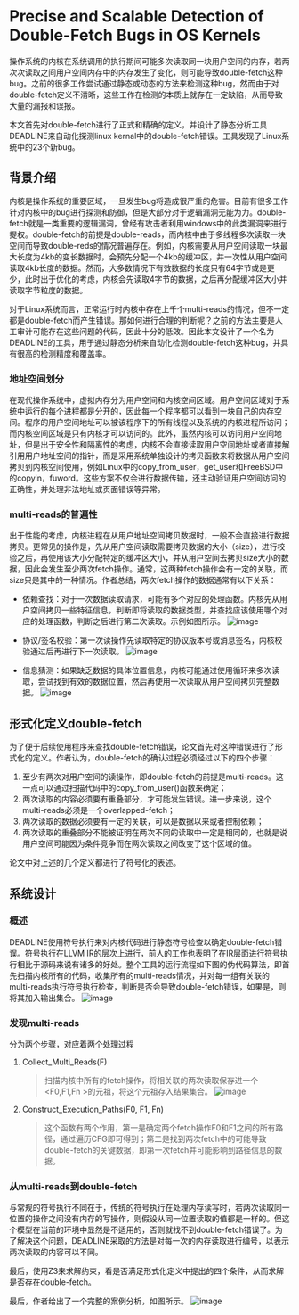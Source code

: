 # Precise and Scalable Detection of Double-Fetch Bugs in OS Kernels

操作系统的内核在系统调用的执行期间可能多次读取同一块用户空间的内存，若两次次读取之间用户空间内存中的内存发生了变化，则可能导致double-fetch这种bug。之前的很多工作尝试通过静态或动态的方法来检测这种bug，然而由于对double-fetch定义不清晰，这些工作在检测的本质上就存在一定缺陷，从而导致大量的漏报和误报。

本文首先对double-fetch进行了正式和精确的定义，并设计了静态分析工具DEADLINE来自动化探测linux kernal中的double-fetch错误。工具发现了Linux系统中的23个新bug。

## 背景介绍

内核是操作系统的重要区域，一旦发生bug将造成很严重的危害。目前有很多工作针对内核中的bug进行探测和防御，但是大部分对于逻辑漏洞无能为力。double-fetch就是一类重要的逻辑漏洞，曾经有攻击者利用windows中的此类漏洞来进行提权。double-fetch的前提是double-reads，而内核中由于多线程多次读取一块空间而导致double-reds的情况普遍存在。例如，内核需要从用户空间读取一块最大长度为4kb的变长数据时，会预先分配一个4kb的缓冲区，并一次性从用户空间读取4kb长度的数据。然而，大多数情况下有效数据的长度只有64字节或是更少，此时出于优化的考虑，内核会先读取4字节的数据，之后再分配缓冲区大小并读取字节粒度的数据。

对于Linux系统而言，正常运行时内核中存在上千个multi-reads的情况，但不一定都是double-fetch而产生错误。那如何进行合理的判断呢？之前的方法主要是人工审计可能存在这些问题的代码，因此十分的低效。因此本文设计了一个名为DEADLINE的工具，用于通过静态分析来自动化检测double-fetch这种bug，并具有很高的检测精度和覆盖率。

### 地址空间划分

在现代操作系统中，虚拟内存分为用户空间和内核空间区域。用户空间区域对于系统中运行的每个进程都是分开的，因此每一个程序都可以看到一块自己的内存空间。程序的用户空间地址可以被该程序下的所有线程以及系统的内核进程所访问；而内核空间区域是只有内核才可以访问的。此外，虽然内核可以访问用户空间地址，但是出于安全性和隔离性的考虑，内核不会直接读取用户空间地址或者直接解引用用户地址空间的指针，而是采用系统单独设计的拷贝函数来将数据从用户空间拷贝到内核空间使用，例如Linux中的copy_from_user，get_user和FreeBSD中的copyin，fuword。这些方案不仅会进行数据传输，还主动验证用户空间访问的正确性，并处理非法地址或页面错误等异常。

### multi-reads的普遍性

出于性能的考虑，内核进程在从用户地址空间拷贝数据时，一般不会直接进行数据拷贝。更常见的操作是，先从用户空间读取需要拷贝数据的大小（size），进行校验之后，再使用该大小分配特定的缓冲区大小，并从用户空间去拷贝size大小的数据，因此会发生至少两次fetch操作。通常，这两种fetch操作会有一定的关联，而size只是其中的一种情况。作者总结，两次fetch操作的数据通常有以下关系：
- 依赖查找：对于一次数据读取请求，可能有多个对应的处理函数。内核先从用户空间拷贝一些特征信息，判断即将读取的数据类型，并查找应该使用哪个对应的处理函数，判断之后进行第二次读取。示例如图所示。
![image](./pics/df0.png)

- 协议/签名校验：第一次读操作先读取特定的协议版本号或消息签名，内核校验通过后再进行下一次读取。
![image](./pics/df1.png)

- 信息猜测：如果缺乏数据的具体位置信息，内核可能通过使用循环来多次读取，尝试找到有效的数据位置，然后再使用一次读取从用户空间拷贝完整数据。
![image](./pics/df2.png)

## 形式化定义double-fetch

为了便于后续使用程序来查找double-fetch错误，论文首先对这种错误进行了形式化的定义。作者认为，double-fetch的确认过程必须经过以下的四个步骤：
1. 至少有两次对用户空间的读操作，即double-fetch的前提是multi-reads。这一点可以通过扫描代码中的copy_from_user()函数来确定；
2. 两次读取的内容必须要有重叠部分，才可能发生错误。进一步来说，这个multi-reads必须是一个overlapped-fetch；
3. 两次读取的数据必须要有一定的关联，可以是数据以来或者控制依赖；
4. 两次读取的重叠部分不能被证明在两次不同的读取中一定是相同的，也就是说用户空间可能因为条件竞争而在两次读取之间改变了这个区域的值。

论文中对上述的几个定义都进行了符号化的表述。

## 系统设计

### 概述

DEADLINE使用符号执行来对内核代码进行静态符号检查以确定double-fetch错误。符号执行在LLVM IR的层次上进行，前人的工作也表明了在IR层面进行符号执行相比于源码来说有诸多的好处。整个工具的运行流程如下图的伪代码算法，即首先扫描内核所有的代码，收集所有的multi-reads情况，并对每一组有关联的multi-reads执行符号执行检查，判断是否会导致double-fetch错误，如果是，则将其加入输出集合。
![image](./pics/df3.png)

### 发现multi-reads

分为两个步骤，对应着两个处理过程

1. Collect_Multi_Reads(F)

    > 扫描内核中所有的fetch操作，将相关联的两次读取保存进一个<F0,F1,Fn >的元祖，将这个元祖存入结果集合。
    ![image](./pics/df4.png)

2. Construct_Execution_Paths(F0, F1, Fn)

    > 这个函数有两个作用，第一是确定两个fetch操作F0和F1之间的所有路径，通过遍历CFG即可得到；第二是找到两次fetch中的可能导致double-fetch的关键数据，即第一次fetch并可能影响到路径信息的数据。

### 从multi-reads到double-fetch

与常规的符号执行不同在于，传统的符号执行在处理内存读写时，若两次读取同一位置的操作之间没有内存的写操作，则假设从同一位置读取的值都是一样的。但这个模型在当前的环境中显然是不适用的，否则就找不到double-fetch错误了。为了解决这个问题，DEADLINE采取的方法是对每一次的内存读取进行编号，以表示两次读取的内容可以不同。

最后，使用Z3来求解约束，看是否满足形式化定义中提出的四个条件，从而求解是否存在double-fetch。

最后，作者给出了一个完整的案例分析，如图所示。
![image](./pics/df5.png)
